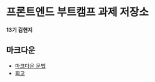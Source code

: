 # 프론트엔드 부트캠프 과제 저장소

**13기 김현지**

## 마크다운

- [마크다운 문법](./src/md/markdown.md)
- [회고](./src/md/retrospect.md)
